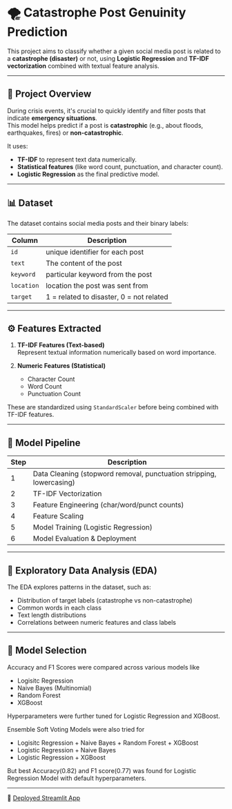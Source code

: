 # 🌪️ Catastrophe Post Genuinity Prediction

This project aims to classify whether a given social media post is related to a **catastrophe (disaster)** or not, using **Logistic Regression** and **TF-IDF vectorization** combined with textual feature analysis.

---

## 🧠 Project Overview

During crisis events, it's crucial to quickly identify and filter posts that indicate **emergency situations**.  
This model helps predict if a post is **catastrophic** (e.g., about floods, earthquakes, fires) or **non-catastrophic**.

It uses:
- **TF-IDF** to represent text data numerically.  
- **Statistical features** (like word count, punctuation, and character count).  
- **Logistic Regression** as the final predictive model.

---

## 📊 Dataset

The dataset contains social media posts and their binary labels:

| Column | Description |
|---------|--------------|
|`id` | unique identifier for each post|
| `text` | The content of the post |
|`keyword`| particular keyword from the post|
|`location`| location the post was sent from |
| `target` | 1 = related to disaster, 0 = not related |

---

## ⚙️ Features Extracted

1. **TF-IDF Features (Text-based)**  
   Represent textual information numerically based on word importance.

2. **Numeric Features (Statistical)**  
   - Character Count  
   - Word Count  
   - Punctuation Count  

These are standardized using `StandardScaler` before being combined with TF-IDF features.

---

## 🧩 Model Pipeline

| Step | Description |
|------|--------------|
| 1 | Data Cleaning (stopword removal, punctuation stripping, lowercasing) |
| 2 | TF-IDF Vectorization |
| 3 | Feature Engineering (char/word/punct counts) |
| 4 | Feature Scaling |
| 5 | Model Training (Logistic Regression) |
| 6 | Model Evaluation & Deployment |

---

## 🧪 Exploratory Data Analysis (EDA)

The EDA explores patterns in the dataset, such as:
- Distribution of target labels (catastrophe vs non-catastrophe)
- Common words in each class
- Text length distributions
- Correlations between numeric features and class labels

---

## 🧪 Model Selection

Accuracy and F1 Scores were compared across various models like
- Logisitc Regression
- Naive Bayes (Multinomial)
- Random Forest
- XGBoost

Hyperparameters were further tuned for Logistic Regression and XGBoost.

Ensemble Soft Voting Models were also tried for
- Logisitc Regression + Naive Bayes + Random Forest + XGBoost
- Logistic Regression + Naive Bayes
- Logistic Regression + XGBoost

But best Accuracy(0.82) and F1 score(0.77) was found for Logistic Regression Model with default hyperparameters.

---

🚀 [Deployed Streamlit App ]([url](https://catastrophe-post-genuinity-predictor.streamlit.app/))

